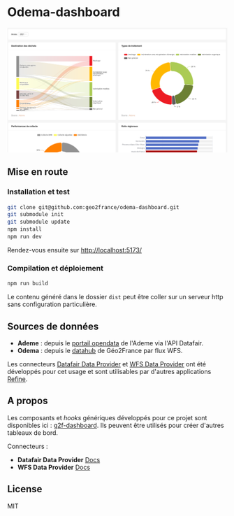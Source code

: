# Odema-dashboard

![](screenshot1.png)

## Mise en route

### Installation et test 
```bash
git clone git@github.com:geo2france/odema-dashboard.git
git submodule init
git submodule update
npm install
npm run dev
```

Rendez-vous ensuite sur [http://localhost:5173/](http://localhost:5173/)

### Compilation et déploiement 

```bash
npm run build
```

Le contenu généré dans le dossier `dist` peut être coller sur un serveur http sans configuration particulière.


## Sources de données

- **Ademe** : depuis le [portail opendata](https://data.ademe.fr/) de l'Ademe via l'API Datafair.
- **Odema** : depuis le [datahub](https://www.geo2france.fr/datahub/search?q=odema) de Géo2France par flux WFS.

Les connecteurs [Datafair Data Provider](https://github.com/geo2france/refine-datafair) et [WFS Data Provider](https://github.com/geo2france/refine-wfs) ont été développés pour cet usage et sont utilisables par d'autres applications [Refine](https://github.com/refinedev/refine).



## A propos

Les composants et _hooks_ génériques développés pour ce projet sont disponibles ici : [g2f-dashboard](https://github.com/geo2france/g2f-dashboard). Ils peuvent être utilisés pour créer d'autres tableaux de bord.

Connecteurs :
- **Datafair Data Provider** [Docs](https://github.com/geo2france/refine-datafair)
- **WFS Data Provider** [Docs](https://github.com/geo2france/refine-wfs)


## License

MIT
